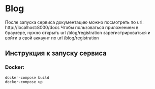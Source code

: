 # Blog
После запуска сервиса документацию можно посмотреть по url: http://localhost:8000/docs
Чтобы пользоваться приложением в браузере, нужно открыть url /blog/registration зарегистрироваться 
и войти в свой аккаунт по url /blog/registration
## Инструкция к запуску сервиса
### Docker:
```
docker-compose build
docker-compose up
```

